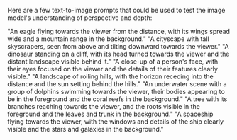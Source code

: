 Here are a few text-to-image prompts that could be used to test the image model's understanding of perspective and depth:

"An eagle flying towards the viewer from the distance, with its wings spread wide and a mountain range in the background."
"A cityscape with tall skyscrapers, seen from above and tilting downward towards the viewer."
"A dinosaur standing on a cliff, with its head turned towards the viewer and the distant landscape visible behind it."
"A close-up of a person's face, with their eyes focused on the viewer and the details of their features clearly visible."
"A landscape of rolling hills, with the horizon receding into the distance and the sun setting behind the hills."
"An underwater scene with a group of dolphins swimming towards the viewer, their bodies appearing to be in the foreground and the coral reefs in the background."
"A tree with its branches reaching towards the viewer, and the roots visible in the foreground and the leaves and trunk in the background."
"A spaceship flying towards the viewer, with the windows and details of the ship clearly visible and the stars and galaxies in the background."